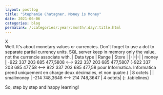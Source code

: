 ```yaml
---
layout: postlog
title: "Stephanie Chatagner, Money is Money"
date: 2021-06-06
categories: blog
permalink: /:categories/:year/:month/:day/:title.html
---
```

X      
Well. It's about monetary values or currencies. Don't forget to use a dot to separate partial currency units. SQL server keep in memory only the value, not the currencie associate with.
| Data type | Range | 	Store |
|-|-|-|
| money | 	-922 337 203 685 477,5808 <--> 922 337 203 685 477,5807 (-922 337 203 685 477,58 <--> 922 337 203 685 477,58 pour Informatica. Informatica prend uniquement en charge deux décimales, et non quatre.) 	| 8 octets |
| smallmoney |	-214 748,3648 <--> 214 748,3647 	 | 4 octets|
{: .tablelines}

So, step by step and happy learning!

